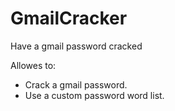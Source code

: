 # GmailCracker
Have a gmail password cracked

Allowes to:
- Crack a gmail password.
- Use a custom password word list.
